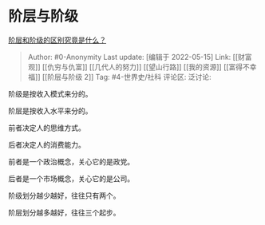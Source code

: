 # 阶层与阶级
[阶层和阶级的区别究竟是什么？](https://www.zhihu.com/question/27679366/answer/2486337714)

> Author: #0-Anonymity
> Last update: [编辑于 2022-05-15]
> Link: [[财富观]] [[仇穷与仇富]] [[几代人的努力]] [[望山行路]] [[我的资源]] [[富得不幸福]] [[阶层与阶级 2]]
> Tag: #4-世界史/社科
> 评论区:
> 泛讨论:

阶级是按收入模式来分的。

阶层是按收入水平来分的。

前者决定人的思维方式。

后者决定人的消费能力。

前者是一个政治概念，关心它的是政党。

后者是一个市场概念，关心它的是公司。

阶级划分越少越好，往往只有两个。

阶层划分越多越好，往往三个起步。

